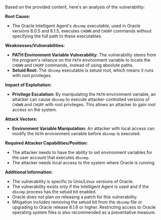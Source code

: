 Based on the provided content, here's an analysis of the vulnerability:

**Root Cause:**
- The Oracle Intelligent Agent's `dbsnmp` executable, used in Oracle versions 8.0.5 and 8.1.5, executes `CHOWN` and `CHGRP` commands without specifying the full path to these executables.

**Weaknesses/Vulnerabilities:**
- **PATH Environment Variable Vulnerability:** The vulnerability stems from the program's reliance on the `PATH` environment variable to locate the `CHOWN` and `CHGRP` commands, instead of using absolute paths.
- **Setuid Root:** The `dbsnmp` executable is setuid root, which means it runs with root privileges.

**Impact of Exploitation:**
- **Privilege Escalation:** By manipulating the `PATH` environment variable, an attacker can cause `dbsnmp` to execute attacker-controlled versions of `CHOWN` and `CHGRP` with root privileges. This allows an attacker to gain root access on the system.

**Attack Vectors:**
- **Environment Variable Manipulation:** An attacker with local access can modify the `PATH` environment variable before `dbsnmp` is executed.

**Required Attacker Capabilities/Position:**
- The attacker needs to have the ability to set environment variables for the user account that executes `dbsnmp`.
- The attacker needs local access to the system where Oracle is running.

**Additional Information:**
- The vulnerability is specific to Unix/Linux versions of Oracle.
- The vulnerability exists only if the Intelligent Agent is used and if the `dbsnmp` process has the setuid bit enabled.
- Oracle does not plan on releasing a patch for this vulnerability.
- Mitigation includes removing the setuid bit from the `dbsnmp` file or upgrading to Oracle release 8.1.6 or higher. Restricting access to Oracle operating system files is also recommended as a preventative measure.